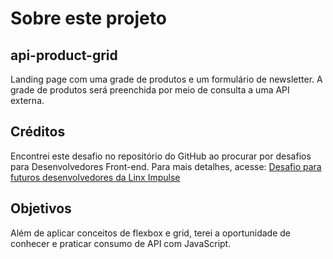 # Sobre este projeto

## api-product-grid

Landing page com uma grade de produtos e um formulário de newsletter. A grade de produtos será preenchida por meio de consulta a uma API externa.

## Créditos

Encontrei este desafio no repositório do GitHub ao procurar por desafios para Desenvolvedores Front-end.
Para mais detalhes, acesse: [Desafio para futuros desenvolvedores da Linx Impulse](https://github.com/chaordic/frontend-developer-challenge)

## Objetivos

Além de aplicar conceitos de flexbox e grid, terei a oportunidade de conhecer e praticar consumo de API com JavaScript.
